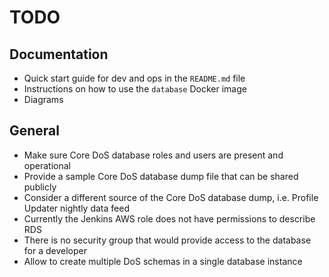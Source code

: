 # TODO

## Documentation

- Quick start guide for dev and ops in the `README.md` file
- Instructions on how to use the `database` Docker image
- Diagrams

## General

- Make sure Core DoS database roles and users are present and operational
- Provide a sample Core DoS database dump file that can be shared publicly
- Consider a different source of the Core DoS database dump, i.e. Profile Updater nightly data feed
- Currently the Jenkins AWS role does not have permissions to describe RDS
- There is no security group that would provide access to the database for a developer
- Allow to create multiple DoS schemas in a single database instance
